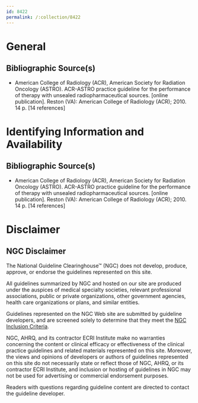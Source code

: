 ```yaml
---
id: 8422
permalink: /:collection/8422
---
```


# General

## Bibliographic Source(s)

- American College of Radiology (ACR), American Society for Radiation Oncology (ASTRO). ACR-ASTRO practice guideline for the performance of therapy with unsealed radiopharmaceutical sources. [online publication]. Reston (VA): American College of Radiology (ACR); 2010. 14 p. [14 references]

# Identifying Information and Availability

## Bibliographic Source(s)

- American College of Radiology (ACR), American Society for Radiation Oncology (ASTRO). ACR-ASTRO practice guideline for the performance of therapy with unsealed radiopharmaceutical sources. [online publication]. Reston (VA): American College of Radiology (ACR); 2010. 14 p. [14 references]

# Disclaimer

## NGC Disclaimer

The National Guideline Clearinghouse™ (NGC) does not develop, produce, approve, or endorse the guidelines represented on this site.

All guidelines summarized by NGC and hosted on our site are produced under the auspices of medical specialty societies, relevant professional associations, public or private organizations, other government agencies, health care organizations or plans, and similar entities.

Guidelines represented on the NGC Web site are submitted by guideline developers, and are screened solely to determine that they meet the [NGC Inclusion Criteria](/help-and-about/summaries/inclusion-criteria).

NGC, AHRQ, and its contractor ECRI Institute make no warranties concerning the content or clinical efficacy or effectiveness of the clinical practice guidelines and related materials represented on this site. Moreover, the views and opinions of developers or authors of guidelines represented on this site do not necessarily state or reflect those of NGC, AHRQ, or its contractor ECRI Institute, and inclusion or hosting of guidelines in NGC may not be used for advertising or commercial endorsement purposes.

Readers with questions regarding guideline content are directed to contact the guideline developer.

